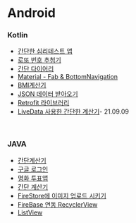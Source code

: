 # Android
### Kotlin
- [간단한 심리테스트 앱](Kotlin/LoveTest/)
- [로또 번호 추첨기](Kotlin/NumberLottery/)
- [간단 다이어리](Kotlin/SimpleDiary/)
- [Material - Fab & BottomNavigation](Kotlin/BottomNavWithFAB/)
- [BMI계산기](Kotlin/CaculatorBMI/)
- [JSON 데이터 받아오기](Kotlin/getJSON/)
- [Retrofit 라이브러리](Kotlin/Retrofit/)
- [LiveData 사용한 간단한 계산기](/Kotlin/LiveData/)- 21.09.09
  

<br>

### JAVA
- [간단계산기](JAVA/Calculator/)
- [구글 로그인](JAVA/GoogleLogin/)
- [명화 투표앱](JAVA/VoteApp/)
- [간단 계산기](JAVA/Calculator/)
- [FireStore에 이미지 업로드 시키기](JAVA/FireStorage_1/)
- [FireBase 연동 RecyclerView](JAVA/FIreBase_RecyclerView/)
- [ListView](JAVA/MyListView/)
